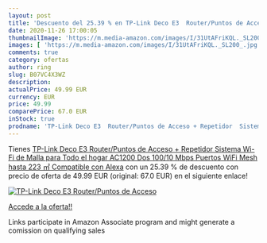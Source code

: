 ```yaml
---
layout: post
title: 'Descuento del 25.39 % en TP-Link Deco E3  Router/Puntos de Acceso'
date: 2020-11-26 17:00:05
thumbnailImage: 'https://m.media-amazon.com/images/I/31UtAFriKQL._SL200_.jpg'
images: [ 'https://m.media-amazon.com/images/I/31UtAFriKQL._SL200_.jpg' ]
comments: true
category: ofertas
author: ring
slug: B07VC4X3WZ
description:
actualPrice: 49.99 EUR
currency: EUR
price: 49.99
comparePrice: 67.0 EUR
inStock: true
prodname: 'TP-Link Deco E3  Router/Puntos de Acceso + Repetidor  Sistema Wi-Fi de Malla para Todo el hogar AC1200  Dos 100/10 Mbps Puertos  WiFi Mesh hasta 223 ㎡  Compatible con Alexa'
---
```


Tienes [TP-Link Deco E3  Router/Puntos de Acceso + Repetidor  Sistema Wi-Fi de Malla para Todo el hogar AC1200  Dos 100/10 Mbps Puertos  WiFi Mesh hasta 223 ㎡  Compatible con Alexa](https://www.amazon.es/dp/B07VC4X3WZ/?tag=tolees-21) con un 25.39 % de descuento con precio de oferta de 49.99 EUR (original: 67.0 EUR) en el siguiente enlace!

[![TP-Link Deco E3  Router/Puntos de Acceso](https://m.media-amazon.com/images/I/31UtAFriKQL._SL200_.jpg)](https://www.amazon.es/dp/B07VC4X3WZ/?tag=tolees-21)

[Accede a la oferta!!](https://www.amazon.es/dp/B07VC4X3WZ/?tag=tolees-21)

Links participate in Amazon Associate program and might generate a comission on qualifying sales


